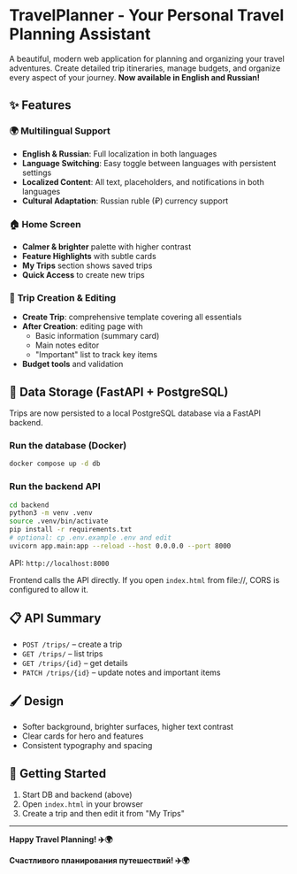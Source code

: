 # TravelPlanner - Your Personal Travel Planning Assistant

A beautiful, modern web application for planning and organizing your travel adventures. Create detailed trip itineraries, manage budgets, and organize every aspect of your journey. **Now available in English and Russian!**

## ✨ Features

### 🌍 **Multilingual Support**
- **English & Russian**: Full localization in both languages
- **Language Switching**: Easy toggle between languages with persistent settings
- **Localized Content**: All text, placeholders, and notifications in both languages
- **Cultural Adaptation**: Russian ruble (₽) currency support

### 🏠 **Home Screen**
- **Calmer & brighter** palette with higher contrast
- **Feature Highlights** with subtle cards
- **My Trips** section shows saved trips
- **Quick Access** to create new trips

### 🧭 **Trip Creation & Editing**
- **Create Trip**: comprehensive template covering all essentials
- **After Creation**: editing page with
  - Basic information (summary card)
  - Main notes editor
  - "Important" list to track key items
- **Budget tools** and validation

## 🔐 Data Storage (FastAPI + PostgreSQL)

Trips are now persisted to a local PostgreSQL database via a FastAPI backend.

### Run the database (Docker)
```bash
docker compose up -d db
```

### Run the backend API
```bash
cd backend
python3 -m venv .venv
source .venv/bin/activate
pip install -r requirements.txt
# optional: cp .env.example .env and edit
uvicorn app.main:app --reload --host 0.0.0.0 --port 8000
```
API: `http://localhost:8000`

Frontend calls the API directly. If you open `index.html` from file://, CORS is configured to allow it.

## 📋 API Summary
- `POST /trips/` – create a trip
- `GET /trips/` – list trips
- `GET /trips/{id}` – get details
- `PATCH /trips/{id}` – update notes and important items

## 🖌 Design
- Softer background, brighter surfaces, higher text contrast
- Clear cards for hero and features
- Consistent typography and spacing

## 🚀 Getting Started
1. Start DB and backend (above)
2. Open `index.html` in your browser
3. Create a trip and then edit it from "My Trips"

---

**Happy Travel Planning! ✈️🌍**

**Счастливого планирования путешествий! ✈️🌍**
